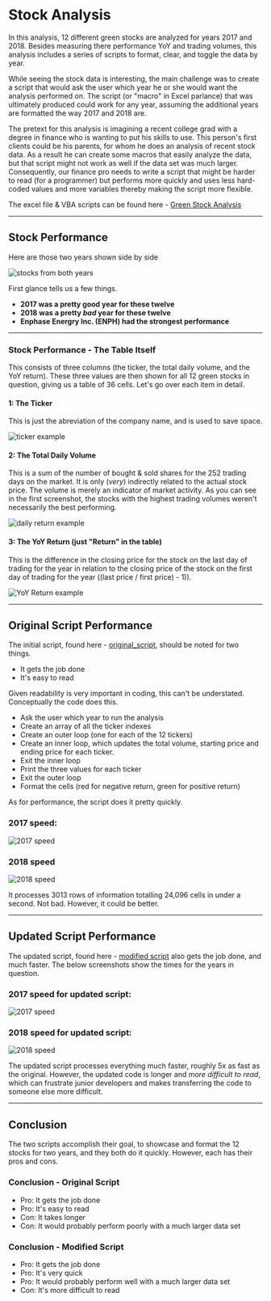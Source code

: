 # Stock Analysis

In this analysis, 12 different green stocks are analyzed for years 2017 and 2018. Besides measuring there performance YoY and trading volumes, this analysis includes a series of scripts to format, clear, and toggle the data by year.

While seeing the stock data is interesting, the main challenge was to create a script that would ask the user which year he or she would want the analysis performed on. The script (or "macro" in Excel parlance) that was ultimately produced could work for any year, assuming the additional years are formatted the way 2017 and 2018 are. 

The pretext for this analysis is imagining a recent college grad with a degree in finance who is wanting to put his skills to use. This person's first clients could be his parents, for whom he does an analysis of recent stock data. As a result he can create some macros that easily analyze the data, but that script might not work as well if the data set was much larger. Consequently, our finance pro needs to write a script that might be harder to read (for a programmer) but performs more quickly and uses less hard-coded values and more variables thereby making the script more flexible. 

The excel file & VBA scripts can be found here - [Green Stock Analysis](https://github.com/carlosjennings1991/stock-analysis/blob/main/VBA_Challenge.xlsm)

---

## Stock Performance

Here are those two years shown side by side

![stocks from both years](https://github.com/carlosjennings1991/stock-analysis/blob/main/Resources/Stocks_2017_and_2018.png)

First glance tells us a few things. 

- **2017 was a pretty good year for these twelve**
- **2018 was a pretty *bad* year for these twelve**
- **Enphase Energry Inc. (ENPH) had the strongest performance**

---

### Stock Performance - The Table Itself

This consists of three columns (the ticker, the total daily volume, and the YoY return). These three values are then shown for all 12 green stocks in question, giving us a table of 36 cells. Let's go over each item in detail. 

#### 1: The Ticker

This is just the abreviation of the company name, and is used to save space. 

![ticker example](https://github.com/carlosjennings1991/stock-analysis/blob/main/Resources/ticker%20example.png)

#### 2: The Total Daily Volume

This is a sum of the number of bought & sold shares for the 252 trading days on the market. It is only (*very*) indirectly related to the actual stock price. The volume is merely an indicator of market activity. As you can see in the first screenshot, the stocks with the highest trading volumes weren't necessarily the best performing. 

![daily return example](https://github.com/carlosjennings1991/stock-analysis/blob/main/Resources/total%20daily%20volume.png)

#### 3: The YoY Return (just "Return" in the table)

This is the difference in the closing price for the stock on the last day of trading for the year in relation to the closing price of the stock on the first day of trading for the year ((last price / first price) - 1)). 

![YoY Return example](https://github.com/carlosjennings1991/stock-analysis/blob/main/Resources/YoY%20return.png)

---

## Original Script Performance

The initial script, found here - [original_script](https://github.com/carlosjennings1991/stock-analysis/blob/main/Resources/Initial%20Script.bas), should be noted for two things. 

- It gets the job done
- It's easy to read

Given readability is very important in coding, this can't be understated. Conceptually the code does this. 

- Ask the user which year to run the analysis
- Create an array of all the ticker indexes
- Create an outer loop (one for each of the 12 tickers)
- Create an inner loop, which updates the total volume, starting price and ending price for each ticker. 
- Exit the inner loop
- Print the three values for each ticker
- Exit the outer loop
- Format the cells (red for negative return, green for positive return)

As for performance, the script does it pretty quickly. 

### 2017 speed: 

![2017 speed](https://github.com/carlosjennings1991/stock-analysis/blob/main/Resources/VBA_Challenge_Original_Code_2017.png)

### 2018 speed
![2018 speed](https://github.com/carlosjennings1991/stock-analysis/blob/main/Resources/VBA_Challenge_Original_Code_2018.png)

It processes 3013 rows of information totalling 24,096 cells in under a second. Not bad. However, it could be better. 

---
## Updated Script Performance

The updated script, found here - [modified script](https://github.com/carlosjennings1991/stock-analysis/blob/main/Resources/Modified%20Script.bas) also gets the job done, and much faster. The below screenshots show the times for the years in question. 

### 2017 speed for updated script:

![2017 speed](https://github.com/carlosjennings1991/stock-analysis/blob/main/Resources/VBA_Challenge_2017.png)

### 2018 speed for updated script:

![2018 speed](https://github.com/carlosjennings1991/stock-analysis/blob/main/Resources/VBA_Challenge_2018.png)

The updated script processes everything much faster, roughly 5x as fast as the original. However, the updated code is longer and *more difficult to read*, which can frustrate junior developers and makes transferring the code to someone else more difficult.

---

## Conclusion

The two scripts accomplish their goal, to showcase and format the 12 stocks for two years, and they both do it quickly. However, each has their pros and cons. 

### Conclusion - Original Script

- Pro: It gets the job done
- Pro: It's easy to read
- Con: It takes longer
- Con: It would probably perform poorly with a much larger data set

### Conclusion - Modified Script

- Pro: It gets the job done
- Pro: It's very quick
- Pro: It would probably perform well with a much larger data set
- Con: It's more difficult to read







